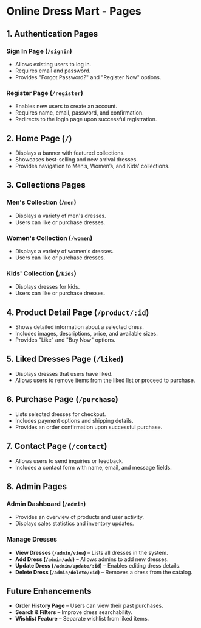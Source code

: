 # **Online Dress Mart - Pages**
## **1. Authentication Pages**
### **Sign In Page (`/signin`)**
- Allows existing users to log in.
- Requires email and password.
- Provides "Forgot Password?" and "Register Now" options.

### **Register Page (`/register`)**
- Enables new users to create an account.
- Requires name, email, password, and confirmation.
- Redirects to the login page upon successful registration.

## **2. Home Page (`/`)**
- Displays a banner with featured collections.
- Showcases best-selling and new arrival dresses.
- Provides navigation to Men’s, Women’s, and Kids' collections.

## **3. Collections Pages**
### **Men's Collection (`/men`)**
- Displays a variety of men's dresses.
- Users can like or purchase dresses.

### **Women's Collection (`/women`)**
- Displays a variety of women's dresses.
- Users can like or purchase dresses.

### **Kids' Collection (`/kids`)**
- Displays dresses for kids.
- Users can like or purchase dresses.

## **4. Product Detail Page (`/product/:id`)**
- Shows detailed information about a selected dress.
- Includes images, descriptions, price, and available sizes.
- Provides "Like" and "Buy Now" options.

## **5. Liked Dresses Page (`/liked`)**
- Displays dresses that users have liked.
- Allows users to remove items from the liked list or proceed to purchase.

## **6. Purchase Page (`/purchase`)**
- Lists selected dresses for checkout.
- Includes payment options and shipping details.
- Provides an order confirmation upon successful purchase.

## **7. Contact Page (`/contact`)**
- Allows users to send inquiries or feedback.
- Includes a contact form with name, email, and message fields.

## **8. Admin Pages**
### **Admin Dashboard (`/admin`)**
- Provides an overview of products and user activity.
- Displays sales statistics and inventory updates.

### **Manage Dresses**
- **View Dresses (`/admin/view`)** – Lists all dresses in the system.
- **Add Dress (`/admin/add`)** – Allows admins to add new dresses.
- **Update Dress (`/admin/update/:id`)** – Enables editing dress details.
- **Delete Dress (`/admin/delete/:id`)** – Removes a dress from the catalog.

## **Future Enhancements**
- **Order History Page** – Users can view their past purchases.
- **Search & Filters** – Improve dress searchability.
- **Wishlist Feature** – Separate wishlist from liked items.
